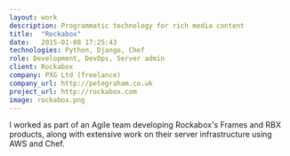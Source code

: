 ```yaml
---
layout: work
description: Programmatic technology for rich media content
title:  "Rockabox"
date:   2015-01-08 17:25:43
technologies: Python, Django, Chef
role: Development, DevOps, Server admin
client: Rockabox
company: PXG Ltd (freelance)
company_url: http://petegraham.co.uk
project_url: http://rockabox.com
image: rockabox.png
---
```


I worked as part of an Agile team developing Rockabox's Frames and RBX products, along with extensive work on their server infrastructure using AWS and Chef.
